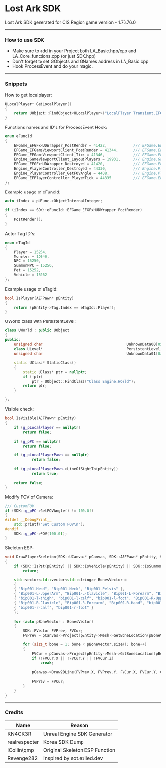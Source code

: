 # Lost Ark SDK
Lost Ark SDK generated for CIS Region game version - 1.76.76.0

---

### How to use SDK
* Make sure to add in your Project both LA_Basic.hpp/cpp and LA_Core_functions.cpp (or just SDK.hpp)
* Don't forget to set GObjects and GNames address in LA_Basic.cpp
* Hook ProcessEvent and do your magic.

---

### Snippets

How to get localplayer:
```C++
ULocalPlayer* GetLocalPlayer()
{
	return UObject::FindObject<ULocalPlayer>("LocalPlayer Transient.EFGameEngine_1.LocalPlayer_1");
}
```

Functions names and ID's for ProcessEvent Hook:
```C++
enum eFuncId
{
	EFGame_EFGFxHUDWrapper_PostRender = 41422,            /// EFGame.EFGFxHUDWrapper.PostRender
	EFGame_EFGameViewportClient_PostRender = 41344,       /// EFGame.EFGameViewportClient.PostRender
	EFGame_EFGameViewportClient_Tick = 41346,             /// EFGame.EFGameViewportClient.Tick
	Engine_GameViewportClient_LayoutPlayers = 19931,      /// Engine.GameViewportClient.LayoutPlayers
	EFGame_EFGFxHUDWrapper_Destroyed = 41420,             /// EFGame.EFGFxHUDWrapper.Destroyed
	Engine_PlayerController_Destroyed = 44330,            /// Engine.PlayerController.Destroyed
	Engine_PlayerController_GetFOVAngle = 4408,           /// Engine.PlayerController.GetFOVAngle
	EFGame_EFPlayerController_PlayerTick = 44335          /// EFGame.EFPlayerController.PlayerTick
};
```

Example usage of eFuncId:
```C++
auto iIndex = pUFunc->ObjectInternalInteger;
 
if (iIndex == SDK::eFuncId::EFGame_EFGFxHUDWrapper_PostRender)	
{		
    PostRender();		
}
```

Actor Tag ID's:
```C++
enum eTagId
{
	Player = 15254,
	Monster = 15248,
	NPC = 15250,
	SummonNPC = 15256,
	Pet = 15252,
	Vehicle = 15262
};
```

Example usage of eTagId:
```C++
bool IsPlayer(AEFPawn* pEntity)
{
	return (pEntity->Tag.Index == eTagId::Player);
}
```

UWorld class with PersistentLevel:
```C++
class UWorld : public UObject
{
public:
	unsigned char                                      UnknownData00[0x20];                                       // 0x0058
	class ULevel*                                      PersistentLevel;                                          // 0x0060(0x0008) 
	unsigned char                                      UnknownData01[0x384];                                     // 0x0058(0x0354) MISSED OFFSET
 
	static UClass* StaticClass()
	{
		static UClass* ptr = nullptr;
		if (!ptr)
			ptr = UObject::FindClass("Class Engine.World");
		return ptr;
	}
 
};
```

Visible check:
```C++
bool IsVisible(AEFPawn* pEntity)
{
	if (g_pLocalPlayer == nullptr)
		return false;
 
	if (g_pPC == nullptr)
		return false;
 
	if (g_pLocalPlayerPawn == nullptr)
			return false;
 
	if (g_pLocalPlayerPawn->LineOfSightTo(pEntity))
			return true;
 
	return false;
}
```

Modify FOV of Camera:
```C++
/// CustomFOV
if (SDK::g_pPC->GetFOVAngle() != 100.0f)
{
#ifdef __DebugPrint__
	std::printf("Set Custom FOV\n");
#endif
	SDK::g_pPC->FOV(100.0f);
}
```

Skeleton ESP:
```C++
void DrawPlayerSkeleton(SDK::UCanvas* pCanvas, SDK::AEFPawn* pEntity, SDK::FColor Color)
{
	if (SDK::IsPet(pEntity) || SDK::IsVehicle(pEntity) || SDK::IsSummonNPC(pEntity))
		return;
 
	std::vector<std::vector<std::string>> BonesVector =
	{
	{ "Bip001-Head", "Bip001-Neck", "Bip001-Pelvis" },
	{ "Bip001-L-UpperArm", "Bip001-L-Clavicle", "Bip001-L-Forearm", "Bip001-L-Hand" },
	{ "bip001-l-thigh", "bip001-l-calf", "bip001-l-foot", "Bip001-R-UpperArm" },
	{ "Bip001-R-Clavicle", "Bip001-R-Forearm", "Bip001-R-Hand", "bip001-r-thigh" },
	{ "bip001-r-calf", "bip001-r-foot" }
	};
 
	for (auto pBoneVector : BonesVector)
	{
		SDK::FVector FVPrev, FVCur;
		FVPrev = pCanvas->Project(pEntity->Mesh->GetBoneLocation(pBoneVector.at(0).c_str(), 0));
 
		for (size_t bone = 1; bone < pBoneVector.size(); bone++)
		{
			FVCur = pCanvas->Project(pEntity->Mesh->GetBoneLocation(pBoneVector.at(bone).c_str(), 0));
			if (!FVCur.X || !FVCur.Y || !FVCur.Z)
				break;
 
			pCanvas->Draw2DLine(FVPrev.X, FVPrev.Y, FVCur.X, FVCur.Y, Color);
 
			FVPrev = FVCur;
		}
	}
}
```

---

### Credits

Name | Reason
------------ | -------------
KN4CK3R | Unreal Engine SDK Generator
realrespecter | Korea SDK Dump
iCollin\qmp | Original Skeleton ESP Function
Revenge282 | Inspired by sot.exiled.dev
